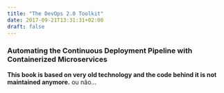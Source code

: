 ```yaml
---
title: "The DevOps 2.0 Toolkit"
date: 2017-09-21T13:31:31+02:00
draft: false
---
```


### Automating the Continuous Deployment Pipeline with Containerized Microservices

**This book is based on very old technology and the code behind it is not maintained anymore.**
ou não...
